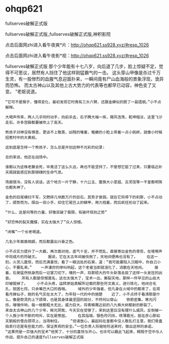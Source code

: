 # ohqp621
fullserves破解正式版

fullserves破解正式版_fullserves破解正式版,神积影院

点击后面网zhi进入看午夜爽*片：http://ohqp621.ss928.xyz/#resp_1026

点击后面网zhi进入看午夜影*视：http://ohqp621.ss928.xyz/#resp_1026

fullserves破解正式版    那个少年能有十七八岁，向后退了几步，脸上惊疑不定，觉得不可思议，居然有人挡住了他这样刚猛霸气的一击。    这头穿山甲像是杀过千万生灵，有一股惨烈的血腥气息迎面扑来，一瞬间竟有尸山血海般的景象浮现，诡异而恐怖。    而太古神山以及其他上古大势力的代表等也都早已动容，神色变了又变。    ”老妪说道。

    “它可不是猴子，懂得变化，最初发现它时竟有三头六臂，还跟金蝉似的脱了一副遗蜕。”小不点解释。

    大喝声传来，两人几乎同时动手，向前杀去，石子腾大袖一挥，飓风浩荡，乾坤暗淡，这里飞沙走石，许多宫殿都要被吹上了高天。

    熊孩子对神没有惧意，更谈不上敬畏，凶残的嚷着，稚嫩的小脸上带着一点小挑衅，就像小时候招惹村中的大黄般。

    这到底是怎样一个熊孩子，怎么总是开创这种不光彩的纪录:

    总的来说，他还在战场中。

    谁都以为这株老藤会死，毕竟活了这么久远，再也不能坚持了。不曾想它挺了过来，只要临近补天阁就能感应到那磅礴的生命气息。

    场面很冷，没有人说话，这个地方一片宁静，十六公主、雷族大小垩姐、古灵珑等一干皇都明珠也都失神了。

    金色的巨尾横扫千军，又劈碎几块数万斤的巨石，其势才衰弱。就在它将停下的刹那，小不点动了，顺势而为，探出一双小手，扣住它尾巴上的鳞甲，用力抱着，而后疯狂抡动了起来。

    “什么，这是何等的力量，好像突破了极限，有破坏规则之势”

    “好恐怖的裂天魔蝶，实在太强大了”众人惊憾。

    “闭嘴”一个长老喝道。

    几名少年面面相觑，而后都露出兴奋之色。

    小不点实力提升了一大截，再次面对他，底气十足，并不慌乱，直接寄出金色的骨剪，在喀嚓声中将成片的符破灭。    据说，它在太古年间被伐倒了，天地间便再也没有了。    在这一刻，火灵儿震惊，而后充满喜悦，看了一眼远处的石昊，道：“我可能要陷入沉眠中，你自己小心，不要乱来。”    一声凄厉的惨叫响起，这个老者当即就溶化了，消散在天地间。    接着，石昊猛然侧身而后一记掌刀切下，噗的一声，将那硕大的牛头斩落击毙了这样一头发狂的凶兽。    所有人都是惊憾莫名，这也太强大了，宝术一出，撕裂天地，那样一件罕见的山岳大印被毁掉了。    小不点头疼，运转原始真解所记载的那些符文奥义，进行炼化，他闭合毛孔，锁困七窍，只余嘴巴大口的吞咽。    域外的少年强者，但凡身在火域中的都来了，在观看月婵仙子，她的名气实在太大了，为年轻一代的中的翘楚    近了，小不点终于看清那是什么，像是祭灵的上下颌骨，也是其身体最坚固的部分，不然何以穿山    铁箭密集，寒光闪烁，嗖嗖作响，每一根都粗大无比，威力巨大，将青鳞鹰近前的八九株大树都射的断裂了。    来自太古神山的几个少年，眸光阴鸷，今天实在受够了，来到这里后没有摆什么威风，反倒被一个人族少年不断的呵斥，实在是憋屈。    在其指端，银色符闪烁，喷薄霞光，抵在彦心那如天鹅般的雪白颈项上，当场制住。    “但请放心，最起码在皇都中没人敢乱打主意，我们骨蛊拍卖行还是有些能力的，保证贵宾的安全。”一位负责人将缩地符送来时，做出这样的承诺。    “这果然是一宗强大的宝术”他笑了，十分的喜悦与开心。也许可以藉此飞起来，翱翔于空中与人作战，提升自己的速度fullserves破解正式版
